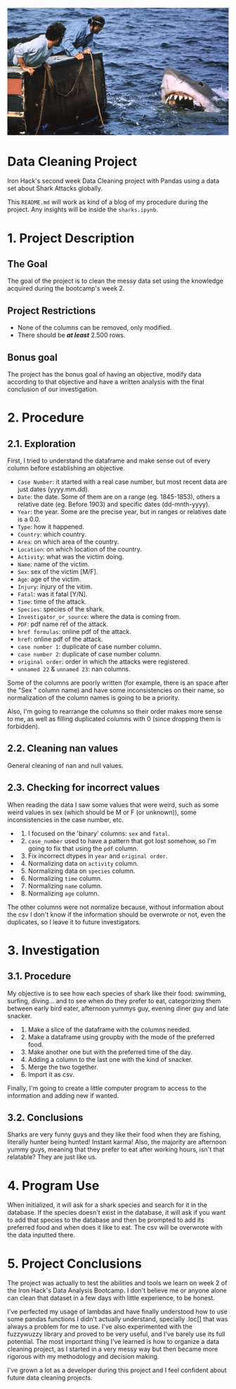 ![cover](https://github.com/Kohkitos/data-cleaning-sharks/blob/main/img/shark2.jpg)

# Data Cleaning Project
Iron Hack's second week Data Cleaning project with Pandas using a data set about Shark Attacks globally.

This `README.md` will work as kind of a blog of my procedure during the project. Any insights will be inside the `sharks.ipynb`.

# 1. Project Description
## The Goal
The goal of the project is to clean the messy data set using the knowledge acquired during the bootcamp's week 2.

## Project Restrictions
- None of the columns can be removed, only modified.
- There should be ***at least*** 2.500 rows.

## Bonus goal
The project has the bonus goal of having an objective, modify data according to that objective and have a written analysis with the final conclusion of our investigation.

# 2. Procedure
## 2.1. Exploration
First, I tried to understand the dataframe and make sense out of every column before establishing an objective.
- `Case Number`: it started with a real case number, but most recent data are just dates (yyyy.mm.dd).
- `Date`: the date. Some of them are on a range (eg. 1845-1853), others a relative date (eg. Before 1903) and specific dates (dd-mnth-yyyy).
- `Year`: the year. Some are the precise year, but in ranges or relatives date is a 0.0.
- `Type`: how it happened.
- `Country`: which country.
- `Area`: on which area of the country.
- `Location`: on which location of the country.
- `Activity`: what was the victim doing.
- `Name`: name of the victim.
- `Sex`: sex of the victim [M/F].
- `Age`: age of the victim.
- `Injury`: injury of the vitim.
- `Fatal`: was it fatal [Y/N].
- `Time`: time of the attack.
- `Species`: species of the shark.
- `Investigator_or_source`: where the data is coming from.
- `PDF`: pdf name ref of the attack.
- `href formulas`: online pdf of the attack.
- `href`: online pdf of the attack.
- `case number 1`: duplicate of case number column.
- `case number 2`: duplicate of case number column.
- `original order`: order in which the attacks were registered.
- `unnamed 22` & `unnamed 23`: nan columns.

Some of the columns are poorly written (for example, there is an space after the "Sex " column name) and have some inconsistencies on their name, so normalization of the column names is going to be a priority.

Also, I'm going to rearrange the columns so their order makes more sense to me, as well as filling duplicated columns with 0 (since dropping them is forbidden).

## 2.2. Cleaning nan values
General cleaning of nan and null values.

## 2.3. Checking for incorrect values
When reading the data I saw some values that were weird, such as some weird values in sex (which should be M or F (or unknown)), some inconsistencies in the case number, etc.

- 1) I focused on the 'binary' columns: `sex` and `fatal`.
- 2) `case_number` used to have a pattern that got lost somehow, so I'm going to fix that using the `pdf` column.
- 3) Fix incorrect dtypes in `year` and `original order`.
- 4) Normalizing data on `activity` column.
- 5) Normalizing data on `species` column.
- 6) Normalizing `time` column.
- 7) Normalizing `name` column.
- 8) Normalizing `age` column.

The other columns were not normalize because, without information about the csv I don't know if the information should be overwrote or not, even the duplicates, so I leave it to future investigators.

# 3. Investigation

## 3.1. Procedure

My objective is to see how each species of shark like their food: swimming, surfing, diving... and to see when do they prefer to eat, categorizing them between early bird eater, afternoon yummys guy, evening diner guy and late snacker.

- 1. Make a slice of the dataframe with the columns needed.
- 2. Make a dataframe using groupby with the mode of the preferred food.
- 3. Make another one but with the preferred time of the day.
- 4. Adding a column to the last one with the kind of snacker.
- 5. Merge the two together.
- 6. Import it as csv.

Finally, I'm going to create a little computer program to access to the information and adding new if wanted.

## 3.2. Conclusions

Sharks are very funny guys and they like their food when they are fishing, literally hunter being hunted! Instant karma! Also, the majority are afternoon yummy guys, meaning that they prefer to eat after working hours, isn't that relatable? They are just like us.

# 4. Program Use
When initialized, it will ask for a shark species and search for it in the database. If the species doesn't exist in the database, it will ask if you want to add that species to the database and then be prompted to add its preferred food and when does it like to eat. The csv will be overwrote with the data inputted there.

# 5. Project Conclusions
The project was actually to test the abilities and tools we learn on week 2 of the Iron Hack's Data Analysis Bootcamp. I don't believe me or anyone alone can clean that dataset in a few days with little experience, to be honest.

I've perfected my usage of lambdas and have finally understood how to use some pandas functions I didn't actually understand, specially .loc[] that was always a problem for me to use. I've also experimented with the fuzzywuzzy library and proved to be very useful, and I've barely use its full potential. The most important thing I've learned is how to organize a data cleaning project, as I started in a very messy way but then became more rigorous with my methodology and decision making.

I've grown a lot as a developer during this project and I feel confident about future data cleaning projects.